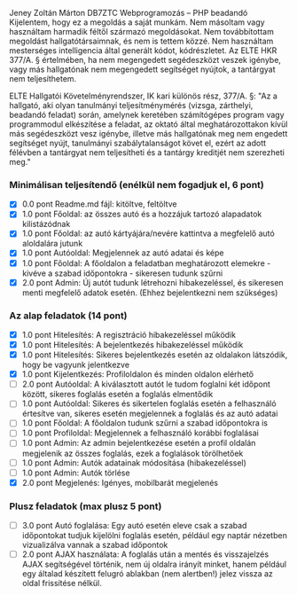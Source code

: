 Jeney Zoltán Márton
DB7ZTC
Webprogramozás – PHP beadandó
Kijelentem, hogy ez a megoldás a saját munkám. Nem másoltam vagy használtam harmadik féltől származó megoldásokat. Nem továbbítottam megoldást hallgatótársaimnak, és nem is tettem közzé. Nem használtam mesterséges intelligencia által generált kódot, kódrészletet. Az ELTE HKR 377/A. § értelmében, ha nem megengedett segédeszközt veszek igénybe, vagy más hallgatónak nem megengedett segítséget nyújtok, a tantárgyat nem teljesíthetem.

ELTE Hallgatói Követelményrendszer, IK kari különös rész, 377/A. §: "Az a hallgató, aki olyan tanulmányi teljesítménymérés (vizsga, zárthelyi, beadandó feladat) során, amelynek keretében számítógépes program vagy programmodul elkészítése a feladat, az oktató által meghatározottakon kívül más segédeszközt vesz igénybe, illetve más hallgatónak meg nem engedett segítséget nyújt, tanulmányi szabálytalanságot követ el, ezért az adott félévben a tantárgyat nem teljesítheti és a tantárgy kreditjét nem szerezheti meg."

### Minimálisan teljesítendő (enélkül nem fogadjuk el, 6 pont) 
- [x] 0.0 pont Readme.md fájl: kitöltve, feltöltve 
- [x] 1.0 pont Főoldal: az összes autó és a hozzájuk tartozó alapadatok kilistázódnak 
- [x] 1.0 pont Főoldal: az autó kártyájára/nevére kattintva a megfelelő autó aloldalára jutunk 
- [x] 1.0 pont Autóoldal: Megjelennek az autó adatai és képe 
- [x] 1.0 pont Főoldal: A főoldalon a feladatban meghatározott elemekre - kivéve a szabad időpontokra - sikeresen tudunk szűrni 
- [x] 2.0 pont Admin: Új autót tudunk létrehozni hibakezeléssel, és sikeresen menti megfelelő adatok esetén. (Ehhez bejelentkezni nem szükséges) 

### Az alap feladatok (14 pont) 
- [x] 1.0 pont Hitelesítés: A regisztráció hibakezeléssel működik 
- [x] 1.0 pont Hitelesítés: A bejelentkezés hibakezeléssel működik 
- [x] 1.0 pont Hitelesítés: Sikeres bejelentkezés esetén az oldalakon látszódik, hogy be vagyunk jelentkezve 
- [x] 1.0 pont Kijelentkezés: Profiloldalon és minden oldalon elérhető 
- [ ] 2.0 pont Autóoldal: A kiválasztott autót le tudom foglalni két időpont között, sikeres foglalás esetén a foglalás elmentődik 
- [ ] 1.0 pont Autóoldal: Sikeres és sikertelen foglalás esetén a felhasználó értesítve van, sikeres esetén megjelennek a foglalás és az autó adatai 
- [ ] 1.0 pont Főoldal: A főoldalon tudunk szűrni a szabad időpontokra is 
- [ ] 1.0 pont Profiloldal: Megjelennek a felhasználó korábbi foglalásai 
- [ ] 1.0 pont Admin: Az admin bejelentkezése esetén a profil oldalán megjelenik az összes foglalás, ezek a foglalások törölhetőek 
- [ ] 1.0 pont Admin: Autók adatainak módosítása (hibakezeléssel) 
- [ ] 1.0 pont Admin: Autók törlése 
- [x] 2.0 pont Megjelenés: Igényes, mobilbarát megjelenés 

### Plusz feladatok (max plusz 5 pont) 
- [ ] 3.0 pont Autó foglalása: Egy autó esetén eleve csak a szabad időpontokat tudjuk kijelölni foglalás esetén, például egy naptár nézetben vizualizálva vannak a szabad időpontok 
- [ ] 2.0 pont AJAX használata: A foglalás után a mentés és visszajelzés AJAX segítségével történik, nem új oldalra irányít minket, hanem például egy általad készített felugró ablakban (nem alertben!) jelez vissza az oldal frissítése nélkül.